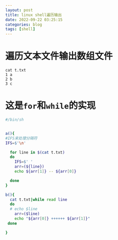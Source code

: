 ```yaml
---
layout: post
title: linux shell遍历输出
date: 2022-09-22 03:25:15
categories: blog
tags: [shell]
---
```



# 遍历文本文件输出数组文件

```
cat t.txt
1 a
2 b
3 c
```

# 这是`for`和`while`的实现
```bash
#/bin/sh


a(){
#IFS来处理分隔符
IFS=$'\n'

  for line in $(cat t.txt)
  do
    IFS=$' '
    arr=(${line})
    echo ${arr[1]} -- ${arr[0]}

  done
}

b(){
  cat t.txt|while read line
  do
  # echo $line
    arr=($line)
    echo "${arr[0]} ++++++ ${arr[1]}"
 done

} 
```

